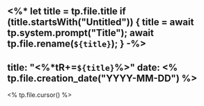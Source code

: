 <%*
  let title = tp.file.title
  if (title.startsWith("Untitled")) {
    title = await tp.system.prompt("Title");
    await tp.file.rename(`${title}`);
  } 
-%>
---
title: "<%*tR+=`${title}`%>"
date: <% tp.file.creation_date("YYYY-MM-DD") %>
---
<% tp.file.cursor() %>